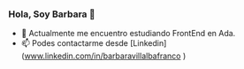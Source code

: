 ### Hola, Soy Barbara 👋

<!--
**barbifranco22/barbifranco22** is a ✨ _special_ ✨ repository because its `README.md` (this file) appears on your GitHub profile. -->

- 🔭 Actualmente me encuentro estudiando FrontEnd en Ada.
- 📫 Podes contactarme desde [Linkedin] (www.linkedin.com/in/barbaravillalbafranco
)
